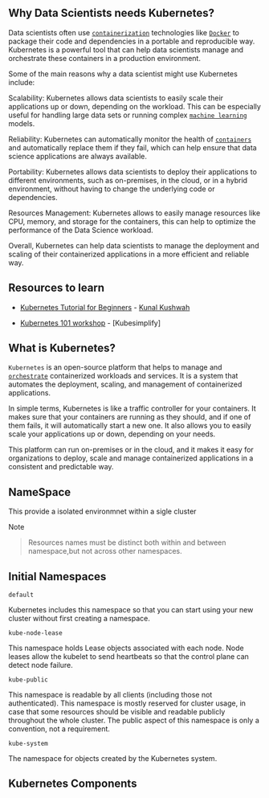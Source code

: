 ## Why Data Scientists needs Kubernetes?

Data scientists often use [`containerization`]() technologies like [`Docker`]() to package their code and dependencies in a portable and reproducible way. Kubernetes is a powerful tool that can help data scientists manage and orchestrate these containers in a production environment.

Some of the main reasons why a data scientist might use Kubernetes include:

Scalability: Kubernetes allows data scientists to easily scale their applications up or down, depending on the workload. This can be especially useful for handling large data sets or running complex [`machine learning`]() models.

Reliability: Kubernetes can automatically monitor the health of [`containers`]() and automatically replace them if they fail, which can help ensure that data science applications are always available.

Portability: Kubernetes allows data scientists to deploy their applications to different environments, such as on-premises, in the cloud, or in a hybrid environment, without having to change the underlying code or dependencies.

Resources Management: Kubernetes allows to easily manage resources like CPU, memory, and storage for the containers, this can help to optimize the performance of the Data Science workload.

Overall, Kubernetes can help data scientists to manage the deployment and scaling of their containerized applications in a more efficient and reliable way.

## Resources to learn

- [Kubernetes Tutorial for Beginners](https://www.youtube.com/watch?v=KVBON1lA9N8) - [Kunal Kushwah]() 

- [Kubernetes 101 workshop](https://youtu.be/PN3VqbZqmD8) - [Kubesimplify]

## What is Kubernetes?

`Kubernetes` is an open-source platform that helps to manage and [`orchestrate`]() containerized workloads and services. It is a system that automates the deployment, scaling, and management of containerized applications.

In simple terms, Kubernetes is like a traffic controller for your containers. It makes sure that your containers are running as they should, and if one of them fails, it will automatically start a new one. It also allows you to easily scale your applications up or down, depending on your needs.

This platform can run on-premises or in the cloud, and it makes it easy for organizations to deploy, scale and manage containerized applications in a consistent and predictable way.



## NameSpace

This provide a isolated environmnet within a sigle cluster

Note
> Resources names must be distinct both within and between namespace,but not across other namespaces.


## Initial Namespaces

`default`

Kubernetes includes this namespace so that you can start using your new cluster without first creating a namespace.

`kube-node-lease`

This namespace holds Lease objects associated with each node. Node leases allow the kubelet to send heartbeats so that the control plane can detect node failure.

`kube-public`

This namespace is readable by all clients (including those not authenticated). This namespace is mostly reserved for cluster usage, in case that some resources should be visible and readable publicly throughout the whole cluster. The public aspect of this namespace is only a convention, not a requirement.

`kube-system`

The namespace for objects created by the Kubernetes system.


## Kubernetes Components